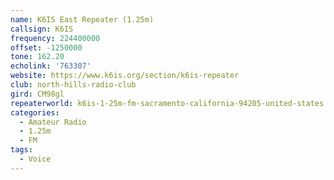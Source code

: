 ```yaml
---
name: K6IS East Repeater (1.25m)
callsign: K6IS
frequency: 224400000
offset: -1250000
tone: 162.20
echolink: '763307'
website: https://www.k6is.org/section/k6is-repeater
club: north-hills-radio-club
gird: CM98gl
repeaterworld: k6is-1-25m-fm-sacramento-california-94205-united-states
categories:
  - Amateur Radio
  - 1.25m
  - FM
tags:
  - Voice
---
```



